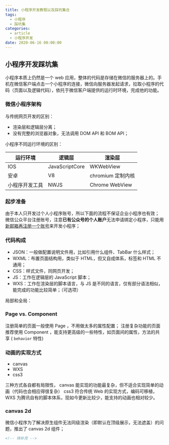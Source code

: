 ```yaml
---
title: 小程序开发教程以及踩坑集合
tags:
  - 小程序
  - 踩坑集
categories:
  - article
  - 小程序开发
date: 2020-06-16 00:00:00
---
```


## 小程序开发踩坑集

小程序本质上仍然是一个 web 应用，整体的代码是存储在微信的服务器上的。手机在微信客户端点击一个小程序的连接，微信向服务器发起请求，拉取小程序的代码（页面以及逻辑代码），依托于微信客户端提供的运行时环境，完成他的功能。

### 微信小程序架构

与传统网页开发的区别：

- 渲染层和逻辑层分离；
- 没有完整的浏览器对象，无法调用 DOM API 和 BOM API；

小程序不同运行环境的区别：

| 运行环境       | 逻辑层         | 渲染层            |
| -------------- | -------------- | ----------------- |
| IOS            | JavaScriptCore | WKWebView         |
| 安卓           | V8             | chromium 定制内核 |
| 小程序开发工具 | NWJS           | Chrome WebView    |

### 起步准备

由于本人只开发过个人小程序账号，所以下面的流程不保证企业小程序也有效；
微信公众平台注册账号，注意**已有公众号的个人账户**无法申请绑定小程序，只能用[新邮箱再注册一个账号](https://developers.weixin.qq.com/miniprogram/dev/framework/quickstart/getstart.html#%E7%94%B3%E8%AF%B7%E5%B8%90%E5%8F%B7)来开发小程序；

### 代码构成

- JSON：一般做配置说明文件用，比如引用什么组件、TabBar 什么样式；
- WXML：布置页面结构用，类似于 HTML，但又自成体系，标签和 HTML 不通用；
- CSS：样式文件，同网页开发；
- JS：工作在逻辑层的 JavaScript 脚本；
- WXS：工作在渲染层的脚本语言，与 JS 是不同的语言，仅有部分语法相似，能完成的功能比较简单；（可选项）

局部和全局：

### Page vs. Component

注册简单的页面一般使用 Page ，不用做太多的属性配置；
注册复杂功能的页面推荐使用 Component ，能支持更高级的一些特性，如页面间的属性，方法的共享 ( `behavior` 特性)

### 动画的实现方式

- canvas
- WXS
- css3

三种方式各自都有局限性， canvas 能实现的功能最复杂，但不适合实现简单的动画（代码也会相应得很复杂） css3 符合传统 Web 的实现方式，编码可移植，WXS 为腾讯自有的脚本体系，现如今更新比较少，能支持的动画也相对较少。

### canvas 2d

微信小程序为了解决原生组件无法同级渲染（即默认在顶级展示，无法遮盖）的问题，推出了 canvas 2d 组件；

```xml
<!-- 待补充 -->
```
